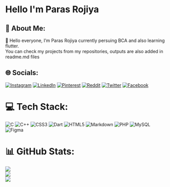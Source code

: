 # Hello I'm Paras Rojiya

## 💫 About Me:
🔭 Hello everyone, I’m Paras Rojiya currently persuing BCA and also learning flutter.<br>
   You can check my projects from my repositories, outputs are also added in readme.md files<br>

## 🌐 Socials:
[![Instagram](https://img.shields.io/badge/Instagram-%23E4405F.svg?logo=Instagram&logoColor=white)](https://instagram.com/parasrojiya) [![LinkedIn](https://img.shields.io/badge/LinkedIn-%230077B5.svg?logo=linkedin&logoColor=white)](https://linkedin.com/in/paras-rojiya-3623a81bb) [![Pinterest](https://img.shields.io/badge/Pinterest-%23E60023.svg?logo=Pinterest&logoColor=white)](https://pinterest.com/ParasRojiya) [![Reddit](https://img.shields.io/badge/Reddit-%23FF4500.svg?logo=Reddit&logoColor=white)](https://www.reddit.com/u/rpg5466?utm_medium=android_app&utm_source=share) [![Twitter](https://img.shields.io/badge/Twitter-%231DA1F2.svg?logo=Twitter&logoColor=white)](https://twitter.com/paras_rojiya)
[![Facebook](https://img.shields.io/badge/Facebook-%230077B5.svg?logo=Facebook&logoColor=white)](https://www.facebook.com/parth.rojiya)

# 💻 Tech Stack:
![C](https://img.shields.io/badge/c-%2300599C.svg?style=for-the-badge&logo=c&logoColor=white) ![C++](https://img.shields.io/badge/c++-%2300599C.svg?style=for-the-badge&logo=c%2B%2B&logoColor=white) ![CSS3](https://img.shields.io/badge/css3-%231572B6.svg?style=for-the-badge&logo=css3&logoColor=white) ![Dart](https://img.shields.io/badge/dart-%230175C2.svg?style=for-the-badge&logo=dart&logoColor=white) ![HTML5](https://img.shields.io/badge/html5-%23E34F26.svg?style=for-the-badge&logo=html5&logoColor=white) ![Markdown](https://img.shields.io/badge/markdown-%23000000.svg?style=for-the-badge&logo=markdown&logoColor=white) ![PHP](https://img.shields.io/badge/php-%23777BB4.svg?style=for-the-badge&logo=php&logoColor=white) ![MySQL](https://img.shields.io/badge/mysql-%2300f.svg?style=for-the-badge&logo=mysql&logoColor=white) 	![Figma](https://img.shields.io/badge/figma-%23F24E1E.svg?style=for-the-badge&logo=figma&logoColor=white)
# 📊 GitHub Stats:
![](https://github-readme-stats.vercel.app/api?username=ParasRojiya&theme=dark&hide_border=false&include_all_commits=false&count_private=false)<br/>
![](https://github-readme-streak-stats.herokuapp.com/?user=ParasRojiya&theme=dark&hide_border=false)<br/>
![](https://github-readme-stats.vercel.app/api/top-langs/?username=ParasRojiya&theme=dark&hide_border=false&include_all_commits=false&count_private=false&layout=compact)
